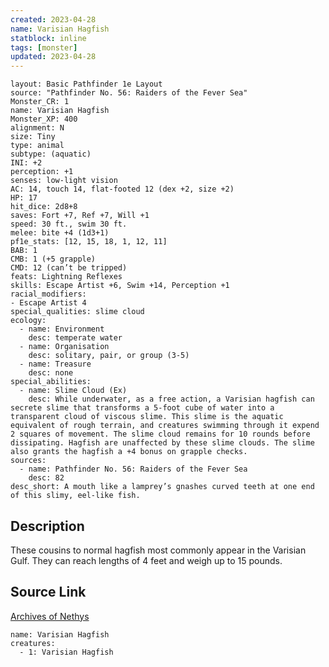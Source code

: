 ```yaml
---
created: 2023-04-28
name: Varisian Hagfish
statblock: inline
tags: [monster]
updated: 2023-04-28
---
```

```statblock
layout: Basic Pathfinder 1e Layout
source: "Pathfinder No. 56: Raiders of the Fever Sea"
Monster_CR: 1
name: Varisian Hagfish
Monster_XP: 400
alignment: N
size: Tiny
type: animal
subtype: (aquatic)
INI: +2
perception: +1
senses: low-light vision
AC: 14, touch 14, flat-footed 12 (dex +2, size +2)
HP: 17
hit_dice: 2d8+8
saves: Fort +7, Ref +7, Will +1
speed: 30 ft., swim 30 ft.
melee: bite +4 (1d3+1)
pf1e_stats: [12, 15, 18, 1, 12, 11]
BAB: 1
CMB: 1 (+5 grapple)
CMD: 12 (can’t be tripped)
feats: Lightning Reflexes
skills: Escape Artist +6, Swim +14, Perception +1
racial_modifiers:
- Escape Artist 4
special_qualities: slime cloud
ecology:
  - name: Environment
    desc: temperate water
  - name: Organisation
    desc: solitary, pair, or group (3-5)
  - name: Treasure
    desc: none
special_abilities:
  - name: Slime Cloud (Ex)
    desc: While underwater, as a free action, a Varisian hagfish can secrete slime that transforms a 5-foot cube of water into a transparent cloud of viscous slime. This slime is the aquatic equivalent of rough terrain, and creatures swimming through it expend 2 squares of movement. The slime cloud remains for 10 rounds before dissipating. Hagfish are unaffected by these slime clouds. The slime also grants the hagfish a +4 bonus on grapple checks.
sources:
  - name: Pathfinder No. 56: Raiders of the Fever Sea
    desc: 82
desc_short: A mouth like a lamprey’s gnashes curved teeth at one end of this slimy, eel-like fish.
```
## Description
These cousins to normal hagfish most commonly appear in the Varisian Gulf. They can reach lengths of 4 feet and weigh up to 15 pounds.
## Source Link
[Archives of Nethys](https://aonprd.com/MonsterDisplay.aspx?ItemName=Varisian%20Hagfish)
```encounter-table
name: Varisian Hagfish
creatures:
  - 1: Varisian Hagfish
```
